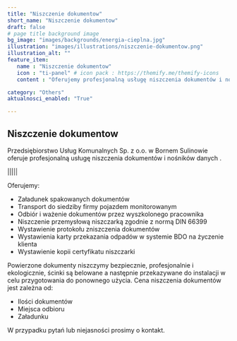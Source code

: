 ```yaml
---
title: "Niszczenie dokumentow"
short_name: "Niszczenie dokumentow"
draft: false
# page title background image
bg_image: "images/backgrounds/energia-cieplna.jpg"
illustration: "images/illustrations/niszczenie-dokumentow.png"
illustration_alt: ""
feature_item:
   name : "Niszczenie dokumentow"
   icon : "ti-panel" # icon pack : https://themify.me/themify-icons
   content : "Oferujemy profesjonalną usługę niszczenia dokumentów i nośników danych."

category: "Others"
aktualnosci_enabled: "True"

---
```


## Niszczenie dokumentow 
Przedsiębiorstwo Usług Komunalnych Sp. z o.o. w Bornem
Sulinowie oferuje profesjonalną usługę niszczenia dokumentów i
nośników danych .

|||||

Oferujemy:
 - Załadunek spakowanych dokumentów
 - Transport do siedziby firmy pojazdem monitorowanym
 - Odbiór i ważenie dokumentów przez wyszkolonego pracownika
 - Niszczenie przemysłową niszczarką zgodnie z normą DIN 66399
 - Wystawienie protokołu zniszczenia dokumentów
 - Wystawienia karty przekazania odpadów w systemie BDO na życzenie klienta
 - Wystawienie kopii certyfikatu niszczarki

Powierzone dokumenty niszczymy bezpiecznie, profesjonalnie i
ekologicznie, ścinki są belowane a następnie przekazywane do
instalacji w celu przygotowania do ponownego użycia.
Cena niszczenia dokumentów jest zależna od:
 - Ilości dokumentów
 - Miejsca odbioru
 - Załadunku

W przypadku pytań lub niejasności prosimy o kontakt.
